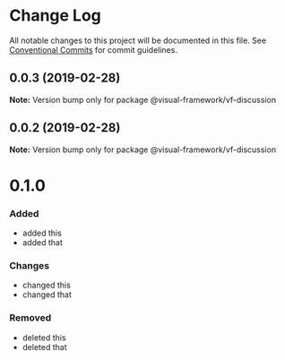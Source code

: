 # Change Log

All notable changes to this project will be documented in this file.
See [Conventional Commits](https://conventionalcommits.org) for commit guidelines.

## 0.0.3 (2019-02-28)

**Note:** Version bump only for package @visual-framework/vf-discussion





## 0.0.2 (2019-02-28)

**Note:** Version bump only for package @visual-framework/vf-discussion





# 0.1.0

### Added
- added this
- added that

### Changes

- changed this
- changed that

### Removed

- deleted this
- deleted that
